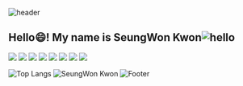 ![header](https://capsule-render.vercel.app/api?type=waving&color=FF3399&height=200&section=header&text=&fontSize=30)

## Hello😄! My name is SeungWon Kwon![hello](https://user-images.githubusercontent.com/35549653/89557319-91e4e500-d84d-11ea-9566-47a14f57b06c.gif)

<img src="https://img.shields.io/badge/Java-007396?style=flat-square&logo=Java&logoColor=black"/>  <img src="https://img.shields.io/badge/spring-6DB33F?style=flat-square&logo=spring&logoColor=green"/> <img src="https://img.shields.io/badge/MariaDB-003545?style=flat-square&logo=mariaDB&logoColor=blue"/> <img src="https://img.shields.io/badge/JavaScript-F7DF1E?style=flat-square&logo=JavaScript&logoColor=black"/> <img src="https://img.shields.io/badge/Vue.js-4FC08D?style=flat-square&logo=Vue.js&logoColor=green"/> <img src="https://img.shields.io/badge/linux-FCC624?style=flat-square&logo=linux&logoColor=black"/> <img src="https://img.shields.io/badge/html5-E34F26?style=flat-square&logo=html5&logoColor=white"/> <img src="https://img.shields.io/badge/IntelliJIDEA-000000?style=flat-square&logo=IntelliJIDEA&logoColor=pink"/>



![Top Langs](https://github-readme-stats.vercel.app/api/top-langs/?username=KwonSeungwon&theme=dark)
![SeungWon Kwon](https://github-readme-stats.vercel.app/api/top-langs/?username=KwonSeungwon&layout=compact&theme=dracula)
![Footer](https://capsule-render.vercel.app/api?type=waving&color=FF3399&height=200&section=footer)
